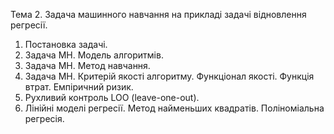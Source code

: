 Тема 2.  Задача машинного  навчання на прикладі задачі відновлення регресії.
1.	Постановка задачі.
2.	Задача МН. Модель алгоритмів. 
3.	Задача МН. Метод навчання.
4.	Задача МН. Критерій якості алгоритму. Функціонал якості. Функція втрат. Емпіричний ризик.
5.	Рухливий контроль LOO (leave-one-out).
6.	Лінійні моделі регресії. Метод найменьших квадратів. Поліноміальна регресія.